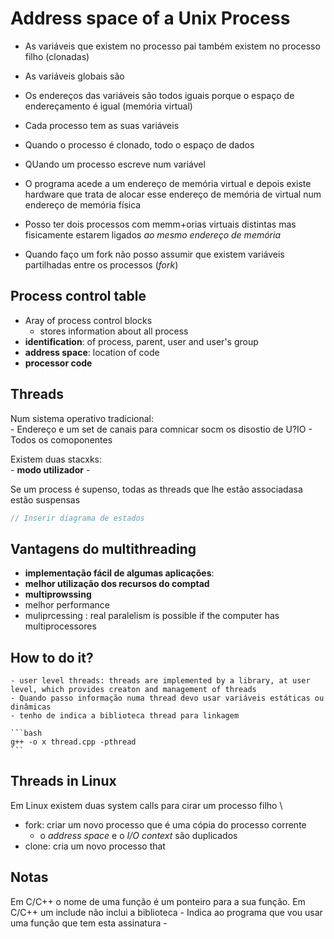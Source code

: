 # Address space of a Unix Process
- As variáveis que existem no processo pai também existem no processo filho (clonadas)
- As variáveis globais são 
- Os endereços das variáveis são todos iguais porque o espaço de endereçamento é igual (memória virtual)
- Cada processo tem as suas variáveis
- Quando o processo é clonado, todo o espaço de dados
- QUando um processo escreve num variável

- O programa acede a um endereço de memória virtual e depois existe hardware que trata de alocar esse endereço de memória de virtual num endereço de memória física
- Posso ter dois processos com memm+orias virtuais distintas mas fisicamente estarem ligados *ao mesmo endereço de memória*
- Quando faço um fork não posso assumir que existem variáveis partilhadas entre os processos (_fork_)


## Process control table
- Aray of process control blocks
	- stores information about all process
- **identification**: of process, parent, user and user\'s group
- **address space**: location of code
- **processor code**

## Threads
Num sistema operativo tradicional: \
	- Endereço e um set de canais para comnicar socm os disostio de U?IO
	- Todos os comoponentes

Existem duas stacxks: \
	- **modo utilizador**
	- **<modo Kernel>**

Se um process é supenso, todas as threads que lhe estão associadasa estão suspensas
```C
// Inserir diagrama de estados
```

## Vantagens  do multithreading
- **implementação fácil de algumas aplicações**:
- **melhor utilização dos recursos do comptad**
- **multiprowssing**
- melhor performance
-  muliprcessing : real paralelism is possible if the computer has multiprocessores

## How to do it?
	- user level threads: threads are implemented by a library, at user level, which provides creaton and management of threads
	- Quando passo informação numa thread devo usar variáveis estáticas ou dinâmicas
	- tenho de indica a biblioteca thread para linkagem

	```bash
	g++ -o x thread.cpp -pthread
	```

## Threads in Linux
Em Linux existem duas system calls para cirar um processo filho \
- fork: criar um novo processo que é uma cópia do processo corrente
	- o _address space_ e o _I/O context_ são duplicados
- clone: cria um novo processo that 

## Notas
Em C/C++ o nome de uma função é um ponteiro para a sua função.
Em C/C++ um include não inclui a biblioteca
	- Indica ao programa que vou usar uma função que tem esta assinatura
	- 


